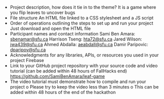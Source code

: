 - Project description, how does it tie in to the theme?
It is a game where you flip leaves to uncover bugs
- File structure
An HTML file linked to a CSS stylesheet and a JS script
- Order of operations outlining the steps to set up and run your project
Just download and open the HTML file
- Participant names and contact information
Sami Ben Amara: sbenamar@sfu.ca
Harrison Tseng: hta72@sfu.ca
Jared Wilson: jwa439@sfu.ca
Ahmed Abdalla: aeabdall@sfu.ca
Damir Paripovic: dparipov@sfu.ca
- Acknowledgments for any libraries, APIs, or resources you used in your project
Firebase
- Link to your GitHub project repository with your source code and video tutorial (can be added within 48 hours of FallHacks end)
https://github.com/SamiBenAmara/leaf-game
- The video tutorial must demonstrate how to compile and run your project
o Please try to keep the video less than 3 minutes 
o This can be added within 48 hours of the end of the hackathon